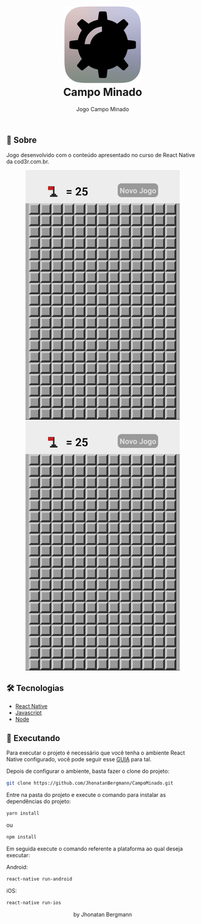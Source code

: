 <h1 align="center">
  <img src="github/icon.png" width="200" height="200" alt="icon" >
  <br>
  Campo Minado
  <br>
</h1>

<p align="center">Jogo Campo Minado</p>

<br>

## 📅 Sobre

Jogo desenvolvido com o conteúdo apresentado no curso de React Native da cod3r.com.br.

<p align="center">
  <img src="github/gifGameOver.gif" alt="Demo" >
  <img src="github/gifLevel.gif" alt="Demo" >
</p>

## 🛠 Tecnologias
- [React Native](https://facebook.github.io/react-native/)
- [Javascript](https://devdocs.io/javascript/)
- [Node](https://nodejs.org/en/)

## 📱 Executando 

Para executar o projeto é necessário que você tenha o ambiente React Native configurado, você pode seguir esse [GUIA](https://reactnative.dev/docs/environment-setup) para tal.

Depois de configurar o ambiente, basta fazer o clone do projeto:

```sh
git clone https://github.com/JhonatanBergmann/CampoMinado.git
```

Entre na pasta do projeto e execute o comando para instalar as dependências do projeto:

```sh
yarn install
```
ou
```sh
npm install
```

Em seguida execute o comando referente a plataforma ao qual deseja executar:

Android:

```sh
react-native run-android
```

iOS:

```sh
react-native run-ios
```

<p align="center">
 by Jhonatan Bergmann
</p>
